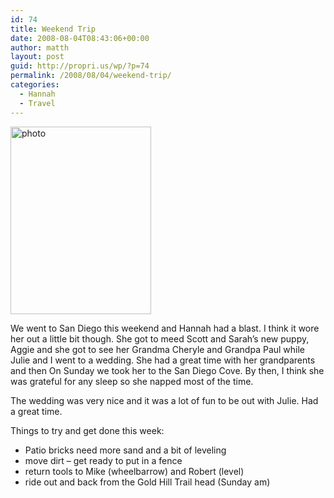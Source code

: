 ```yaml
---
id: 74
title: Weekend Trip
date: 2008-08-04T08:43:06+00:00
author: matth
layout: post
guid: http://propri.us/wp/?p=74
permalink: /2008/08/04/weekend-trip/
categories:
  - Hannah
  - Travel
---
```

[<img class="alignnone size-full wp-image-364" src="http://hippeelee.com/blog/wp-content/uploads/2008/08/p-640-480-ad67394a-0292-4a95-b3ad-5c381b0993c7.jpeg" alt="photo" width="225" height="300" />](http://hippeelee.com/blog/wp-content/uploads/2008/08/p-640-480-ad67394a-0292-4a95-b3ad-5c381b0993c7.jpeg)

We went to San Diego this weekend and Hannah had a blast. I think it wore her out a little bit though. She got to meed Scott and Sarah&#8217;s new puppy, Aggie and she got to see her Grandma Cheryle and Grandpa Paul while Julie and I went to a wedding. She had a great time with her grandparents and then On Sunday we took her to the San Diego Cove. By then, I think she was grateful for any sleep so she napped most of the time.

The wedding was very nice and it was a lot of fun to be out with Julie. Had a great time.
  
Things to try and get done this week:

  * Patio bricks need more sand and a bit of leveling
  * move dirt &#8211; get ready to put in a fence
  * return tools to Mike (wheelbarrow) and Robert (level)
  * ride out and back from the Gold Hill Trail head (Sunday am)